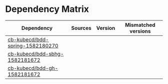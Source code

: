 # Dependency Matrix

Dependency | Sources | Version | Mismatched versions
---------- | ------- | ------- | -------------------
[cb-kubecd/bdd-spring-1582180270](https://github.com/cb-kubecd/bdd-spring-1582180270.git) |  | []() | 
[cb-kubecd/bdd-sbhg-1582181672](https://github.com/cb-kubecd/bdd-sbhg-1582181672.git) |  | []() | 
[cb-kubecd/bdd-gh-1582181672](https://github.com/cb-kubecd/bdd-gh-1582181672.git) |  | []() | 
